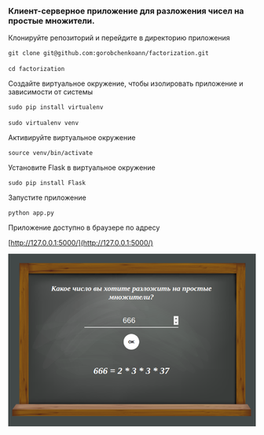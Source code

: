 ### Клиент-серверное приложение для разложения чисел на простые множители.

Клонируйте репозиторий и перейдите в директорию приложения
  ```
  git clone git@github.com:gorobchenkoann/factorization.git

  cd factorization
  ```

Создайте виртуальное окружение, чтобы изолировать приложение и зависимости от системы
  ```
  sudo pip install virtualenv
  
  sudo virtualenv venv
  ```

Активируйте виртуальное окружение
  ```
  source venv/bin/activate
  ```

Установите Flask в виртуальное окружение
  ```
  sudo pip install Flask
  ```

Запустите приложение
  ```
  python app.py
  ```

Приложение доступно в браузере по адресу 

[http://127.0.0.1:5000/](http://127.0.0.1:5000/)

![Интерфейс](https://github.com/gorobchenkoann/factorization/blob/master/window.png)
